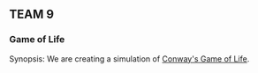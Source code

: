 ## TEAM 9
### Game of Life

Synopsis: We are creating a simulation of [Conway's Game of Life](https://en.wikipedia.org/wiki/Conway%27s_Game_of_Life). 

